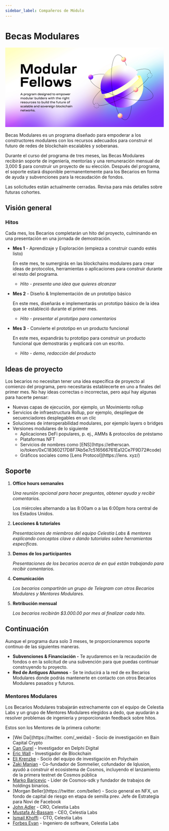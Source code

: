 ```yaml
---
sidebar_label: Compañeros de Módulo
---
```


# Becas Modulares

![Modular Fellows](/img/modular_fellows.jpg)

Becas Modulares es un programa diseñado para empoderar a los constructores modulares con los recursos adecuados para construir el futuro de redes de blockchain escalables y soberanas.

Durante el curso del programa de tres meses, las Becas Modulares recibirán soporte de ingeniería, mentorías y una remuneración mensual de 3,000 $ para construir un proyecto de su elección. Después del programa, el soporte estará disponible permanentemente para los Becarios en forma de ayuda y subvenciones para la recaudación de fondos.

Las solicitudes están actualmente cerradas. Revisa para más detalles sobre futuras cohortes.

## Visión general

### Hitos

Cada mes, los Becarios completarán un hito del proyecto, culminando en una presentación en una jornada de demostración.

- **Mes 1** - Aprendizaje y Exploración (empieza a construir cuando estés listo)

  En este mes, te sumergirás en las blockchains modulares para crear ideas de protocolos, herramientas o aplicaciones para construir durante el resto del programa.

  - *Hito - presenta una idea que quieres alcanzar*

- **Mes 2** - Diseño & Implementación de un prototipo básico

  En este mes, diseñarás e implementarás un prototipo básico de la idea que se estableció durante el primer mes.

  - *Hito - presentar el prototipo para comentarios*

- **Mes 3** - Convierte el prototipo en un producto funcional

  En este mes, expandirás tu prototipo para construir un producto funcional que demostrarás y explicará con un escrito.

  - *Hito - demo, redacción del producto*

## Ideas de proyecto

Los becarios no necesitan tener una idea específica de proyecto al comienzo del programa, pero necesitarás establecerte en uno a finales del primer mes. No hay ideas correctas o incorrectas, pero aquí hay algunas para hacerte pensar:

- Nuevas capas de ejecución, por ejemplo, un Movimiento rollup
- Servicios de infraestructura Rollup, por ejemplo, despliegue de secuenciadores desplegables en un clic
- Soluciones de interoperabilidad modulares, por ejemplo layers o bridges
- Versiones modulares de lo siguiente
  - Aplicaciones DeFi populares, p. ej., AMMs & protocolos de préstamo
  - Plataformas NFT
  - Servicios de nombres como [ENS](https://etherscan. io/token/0xC18360217D8F7Ab5e7c516566761Ea12Ce7F9D72#code)
  - Gráficos sociales como [Lens Protocol](https://lens. xyz/)

## Soporte

1. **Office hours semanales**

    *Una reunión opcional para hacer preguntas, obtener ayuda y recibir comentarios.*

    Los miércoles alternando a las 8:00am o a las 6:00pm hora central de los Estados Unidos.

2. **Lecciones & tutoriales**

    *Presentaciones de miembros del equipo Celestia Labs & mentores explicando conceptos clave o dando tutoriales sobre herramientas específicas.*

3. **Demos de los participantes**

    *Presentaciones de los becarios acerca de en qué están trabajando para recibir comentarios.*

4. **Comunicación**

    *Los becarios compartirán un grupo de Telegram con otros Becarios Modulares y Mentores Modulares.*

5. **Retribución mensual**

    *Los becarios recibirán $3.000.00 por mes al finalizar cada hito.*

## Continuación

Aunque el programa dura solo 3 meses, te proporcionaremos soporte continuo de las siguientes maneras.

- **Subvenciones & Financiación -** Te ayudaremos en la recaudación de fondos o en la solicitud de una subvención para que puedas continuar construyendo tu proyecto.
- **Red de Antiguos Alumnos** - Se te inducirá a la red de ex Becarios Modulares donde podrás mantenerte en contacto con otros Becarios Modulares pasados y futuros.

### Mentores Modulares

Los Becarios Modulares trabajarán estrechamente con el equipo de Celestia Labs y un grupo de Mentores Modulares elegidos a dedo, que ayudarán a resolver problemas de ingeniería y proporcionarán feedback sobre hitos.

Estos son los Mentores de la primera cohorte:

- [Wei Dai](https://twitter. com/_weidai) - Socio de investigación en Bain Capital Crypto
- [Can Gurel](https://twitter.com/CannnGurel) - Investigador en Delphi Digital
- [Eric Wall](https://twitter.com/ercwl) - Investigador de Blockchain
- [Eli Krenzke](https://twitter.com/eKRENZKE) - Socio del equipo de investigación en Polychain
- [Zaki Manian](https://twitter.com/zmanian) - Co-fundador de Sommelier, cofundador de Iqlusion, ayudó a construir el ecosistema de Cosmos, incluyendo el lanzamiento de la primera testnet de Cosmos pública
- [Marko Baricevic](https://twitter.com/mark0baricevic) - Lider de Cosmos-sdk y fundador de trabajos de holdings binarios.
- [Morgan Beller](https://twitter. com/beller) - Socio general en NFX, un fondo de capital de riesgo en etapa de semilla prev. Jefe de Estrategia para Novi de Facebook
- [John Adler](https://twitter.com/jadler0) - CRO, Celestia Labs
- [Mustafa Al-Bassam](https://twitter.com/musalbas) - CEO, Celestia Labs
- [Ismail Khoffi](https://twitter.com/KreuzUQuer) - CTO, Celestia Labs
- [Forbes Evan](https://twitter.com/evansforbes) - Ingeniero de software, Celestia Labs
